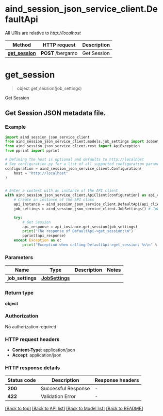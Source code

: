 # aind_session_json_service_client.DefaultApi

All URIs are relative to *http://localhost*

Method | HTTP request | Description
------------- | ------------- | -------------
[**get_session**](DefaultApi.md#get_session) | **POST** /bergamo | Get Session


# **get_session**
> object get_session(job_settings)

Get Session

## Get Session JSON metadata file.

### Example


```python
import aind_session_json_service_client
from aind_session_json_service_client.models.job_settings import JobSettings
from aind_session_json_service_client.rest import ApiException
from pprint import pprint

# Defining the host is optional and defaults to http://localhost
# See configuration.py for a list of all supported configuration parameters.
configuration = aind_session_json_service_client.Configuration(
    host = "http://localhost"
)


# Enter a context with an instance of the API client
with aind_session_json_service_client.ApiClient(configuration) as api_client:
    # Create an instance of the API class
    api_instance = aind_session_json_service_client.DefaultApi(api_client)
    job_settings = aind_session_json_service_client.JobSettings() # JobSettings | 

    try:
        # Get Session
        api_response = api_instance.get_session(job_settings)
        print("The response of DefaultApi->get_session:\n")
        pprint(api_response)
    except Exception as e:
        print("Exception when calling DefaultApi->get_session: %s\n" % e)
```



### Parameters


Name | Type | Description  | Notes
------------- | ------------- | ------------- | -------------
 **job_settings** | [**JobSettings**](JobSettings.md)|  | 

### Return type

**object**

### Authorization

No authorization required

### HTTP request headers

 - **Content-Type**: application/json
 - **Accept**: application/json

### HTTP response details

| Status code | Description | Response headers |
|-------------|-------------|------------------|
**200** | Successful Response |  -  |
**422** | Validation Error |  -  |

[[Back to top]](#) [[Back to API list]](../README.md#documentation-for-api-endpoints) [[Back to Model list]](../README.md#documentation-for-models) [[Back to README]](../README.md)

